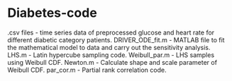 # Diabetes-code
.csv files - time series data of preprocessed glucose and heart rate for different diabetic category patients.
DRIVER_ODE_fit.m - MATLAB file to fit the mathematical model to data and carry out the sensitivity analysis.
LHS.m - Latin hypercube sampling code.
Weibull_par.m - LHS samples using Weibull CDF.
Newton.m - Calculate shape and scale parameter of Weibull CDF.
par_cor.m - Partial rank correlation code.

